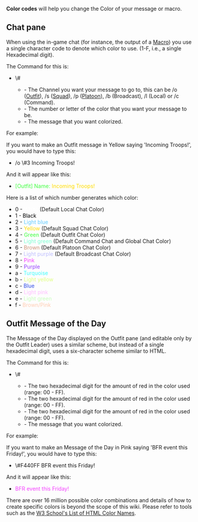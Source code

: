 **Color codes** will help you change the Color of your message or macro.

## Chat pane

When using the in-game chat (for instance, the output of a
[Macro](../etc/Macro.md)) you use a single character code to denote which color
to use. (1-F, i.e., a single Hexadecimal digit).

The Command for this is:

- <Channel> \\#<hexdigit> <message>
  - <Channel> - The Channel you want your message to go to, this can be /o
    ([Outfit](../terminology/Outfit.md)), /s ([Squad](../terminology/Squad.md)),
    /p ([Platoon](../terminology/Platoon.md)), /b (Broadcast), /l (Local) or /c
    (Command).
  - <hexdigit> - The number or letter of the color that you want your message to
    be.
  - <message> - The message that you want colorized.

For example:

If you want to make an Outfit message in Yellow saying 'Incoming Troops!', you
would have to type this:

- /o \\#3 Incoming Troops!

And it will appear like this:

- <FONT Color=#40FE40>\[Outfit\] Name:</font> <FONT Color=#FFDC00>Incoming
  Troops!</font>

Here is a list of which number generates which color:

- 0 - <FONT Color=#FFFFFF>White</font> (Default Local Chat Color)
- 1 - <FONT Color=#000000>Black</font>
- 2 - <FONT Color=#66CCFF>Light blue</font>
- 3 - <FONT Color=#FFDC00>Yellow</font> (Default Squad Chat Color)
- 4 - <FONT Color=#40FE40>Green</font> (Default Outfit Chat Color)
- 5 - <FONT Color=#80FED3>Light green</font> (Default Command Chat and Global
  Chat Color)
- 6 - <FONT Color=#CB967A>Brown</font> (Default Platoon Chat Color)
- 7 - <FONT Color=#BFBFFE>Light purple</font> (Default Broadcast Chat Color)
- 8 - <FONT Color=#F440FF>Pink</font>
- 9 - <FONT Color=#9640FF>Purple</font>
- a - <FONT Color=#40FCFE>Turquoise</font>
- b - <FONT Color=#DEFE7F>Light yellow</font>
- c - <FONT Color=#2E4CE6>Blue</font>
- d - <FONT Color=#FFBFFF>Light pink</font>
- e - <FONT Color=#C9FEBE>Light green</font>
- f - <FONT Color=#FFCCB2>Brown/Pink</font>

## Outfit Message of the Day

The Message of the Day displayed on the Outfit pane (and editable only by the
Outfit Leader) uses a similar scheme, but instead of a single hexadecimal digit,
uses a six-character scheme similar to HTML.

The Command for this is:

- \\#<red><green><blue> <message>
  - <red> - The two hexadecimal digit for the amount of red in the color used
    (range: 00 - FF).
  - <green> - The two hexadecimal digit for the amount of red in the color used
    (range: 00 - FF).
  - <blue> - The two hexadecimal digit for the amount of red in the color used
    (range: 00 - FF).
  - <message> - The message that you want colorized.

For example:

If you want to make an Message of the Day in Pink saying 'BFR event this
Friday!', you would have to type this:

- \\#F440FF BFR event this Friday!

And it will appear like this:

- <FONT Color=#F440FF>BFR event this Friday!</font>

There are over 16 million possible color combinations and details of how to
create specific colors is beyond the scope of this wiki. Please refer to tools
such as the
[W3 School's List of HTML Color Names](http://www.w3schools.com/tags/ref_colornames.asp).
